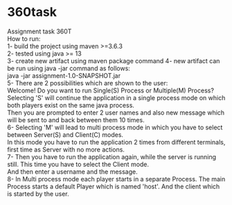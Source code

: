 # 360task
Assignment task 360T  
How to run:  
  1- build the project using maven >=3.6.3  
  2- tested using java >= 13  
  3- create new artifact using maven package command 
  4- new artifact can be run using java -jar command as follows:  
     java -jar assignment-1.0-SNAPSHOT.jar  
  5- There are 2 possibilities which are shown to the user:  
  Welcome! Do you want to run Single(S) Process or Multiple(M) Process?    
  Selecting 'S' will continue the application in a single process mode on which both players exist on the same java process.  
  Then you are prompted to enter 2 user names and also new message which will be sent to and back between them 10 times.  
   6- Selecting 'M' will lead to multi process mode in which you have to select between Server(S) and Client(C) modes.  
   In this mode you have to run the application 2 times from different terminals, first time as Server with no more actions.  
   7- Then you have to run the application again, while the server is running still. This time you have to select the Client mode.  
  And then enter a username and the message.   
  8- In Multi process mode each player starts in a separate Process. The main Process starts a default Player which is named 'host'. And the client which is started by the user.  
  
   
   
